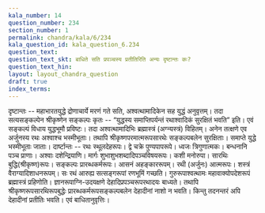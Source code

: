 ```yaml
---
kala_number: 14
question_number: 234
section_number: 1
permalink: chandra/kala/6/234
kala_question_id: kala_question_6.234
question_text: 
question_text_skt: बाधिते सति प्रपञ्चस्य प्रतीतिरिति अन्यः दृष्टान्तः कः?
question_text_hin: 
layout: layout_chandra_question
draft: true
index_terms:
---
```


<!-- skt-start -->
दृष्टान्तः -- महाभारतयुद्धे द्रोणाचार्ये मरणं गते सति, अश्वत्थामादिकेन सह युद्धं अनुवृत्तम्। तदा सत्यसङ्कल्पेन श्रीकृष्णेन सङ्कल्पः कृतः -- “युद्धस्य समाप्तिपर्यन्तं रथाश्वादिकं सुरक्षितं भवति” इति। एवं सङ्कल्पं विधाय युद्धभूमौ प्रविष्टः। तदा अश्वत्थामादिभिः ब्रह्मास्त्रं (अग्न्यस्त्रं) विहितम्। अनेन तत्क्षणे एव अर्जुनस्य रथः अश्वाश्च भस्मीभूताः। तथापि श्रीकृष्णपरमात्मरूपसारथेः सङ्कल्पबलेन सुरक्षिताः। समाप्ते युद्धे भस्मीभूताः जाताः।
दार्ष्टान्तः -- रथः स्थूलदेहरूपः। द्वे चक्रे पुण्यपापरूपे। ध्वजः त्रिगुणात्मकः। बन्धनानि पञ्च प्राणाः। अश्वाः दशेन्द्रियाणि। मार्गः शुभाशुभशब्दादिपञ्चविषयरूपः। कशी मनोरुपा। सारथिः बुद्धि(श्रीकृष्ण)रूपः। सङ्कल्पः प्रारब्धकर्मरूपः। आसनं अहङ्काररूपम्। रथी (अर्जुनः) आत्मरूपः। शस्त्रं वैराग्यादिशाधनरूपम्। 
सः रथं आरुह्य सत्सङ्गरूपां रणभूमिं गच्छति। गुरुरूपाश्वत्थामः महावाक्योपदेशरूपं ब्रह्मास्त्रं प्रहिणोति। ज्ञानरूपाग्नि-उदयक्षणे देहादिप्रपञ्चरूपरथादयः बाध्यते। तथापि श्रीकृष्णरूपसारथिरूपबुद्धेः प्रारब्धकर्मरूपसङ्कल्पबलेन देहादीनां नाशो न भवति। किन्तु तदनन्तरं अपि देहादीनां प्रतीतिः भवति। एवं बाधितानुवृत्तिः।
<!-- skt-end -->

<!-- eng-start -->
<!-- eng-end -->

